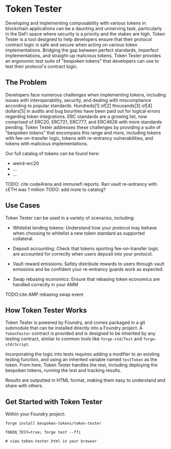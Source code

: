 # Token Tester
Developing and implementing composability with various tokens in blockchain applications can be a daunting and unnerving task, particularly in the DeFi space where security is a priority and the stakes are high. Token Tester is a tool designed to help developers ensure that their protocol contract logic is safe and secure when acting on various token implementations. Bridging the gap between perfect standards, imperfect implementations, and straight-up malicious tokens, Token Tester provides an ergonomic test suite of "bespoken tokens" that developers can use to test their protocol's contract logic.


## The Problem
Developers face numerous challenges when implementing tokens, including issues with interoperability, security, and dealing with miscompliance according to popular standards. Hundreds[1] of[2] thousands[3] of[4] dollars[5]  in audits and bug bounties have been paid out for logical errors regarding token integrations. ERC standards are a growing list, now comprised of ERC20, ERC721, ERC777, and ERC4626 with more standards pending. Token Tester addresses these challenges by providing a suite of "bespoken tokens" that encompass this range and more, including tokens with fee-on-transfer logic, tokens with re-entrancy vulnerabilities, and tokens with malicious implementations.

Our full catalog of tokens can be found here:
- weird-erc20
- ...
- ...


TODO: cite code4rena and immunefi reports. Rari vault re-entrancy with cETH was 1 million
TODO: add more to catalog?
## Use Cases
Token Tester can be used in a variety of scenarios, including:

- Whitelist lending tokens: Understand how your protocol may behave when choosing to whitelist a new token standard as supported collateral.

- Deposit accounting: Check that tokens sporting fee-on-transfer logic are accounted for correctly when users deposit into your protocol.

- Vault reward emissions: Safely distribute rewards to users through vault emissions and be confident your re-entrancy guards work as expected.

- Swap rebasing economics: Ensure that rebasing token economics are handled correctly in your AMM 

TODO:cite AMP rebasing swap event



## How Token Tester Works
Token Tester is powered by Foundry, and comes packaged in a git submodule that can be installed directly into a Foundry project. A `TokenTester` contract is provided and is designed to be inherited by any testing contract, similar to common tools like `forge-std/Test` and `forge-std/Script`. 

Incorporating the logic into tests requires adding a modifier to an existing testing function, and using an inherited variable named `testToken` as the token. From here, Token Tester handles the rest, including deploying the bespoken tokens, running the test and tracking results.

Results are outputted in HTML format, making them easy to understand and share with others.

## Get Started with Token Tester
Within your Foundry project:

```
forge install bespoken-tokens/token-tester

TOKEN_TEST=true; forge test --ffi

# view token-tester.html in your browser
```